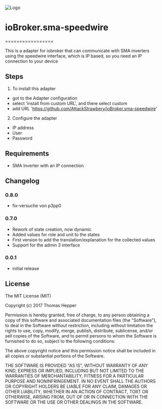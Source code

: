![Logo](admin/sma.png)
# ioBroker.sma-speedwire
=================

This is a adapter for iobroker that can communicate with SMA inverters using the speedwire interface, which is IP based, so you need an IP connection to your device

## Steps 
1. To install this adapter
* got to the Adapter configuration
* select 'install from custom URL', and there select custom
* add URL 'https://github.com/AttackStrawbery/ioBroker.sma-speedwire'

2. Configure the adapter
* IP address
* User
* Password

## Requirements
* SMA Inverter with an IP connection   

## Changelog

### 0.8.0
* fix-versuche von p3pp0

### 0.7.0
* Rework of state creation, now dynamic
* Added values for role and unit to the states
* First version to add the translation/explanation for the collected values
* Support for the admin 3 interface

### 0.0.1
* initial release

## License
The MIT License (MIT)

Copyright (c) 2017 Thomas Hepper <thomasAThepperDOTeu>

Permission is hereby granted, free of charge, to any person obtaining a copy
of this software and associated documentation files (the "Software"), to deal
in the Software without restriction, including without limitation the rights
to use, copy, modify, merge, publish, distribute, sublicense, and/or sell
copies of the Software, and to permit persons to whom the Software is
furnished to do so, subject to the following conditions:

The above copyright notice and this permission notice shall be included in
all copies or substantial portions of the Software.

THE SOFTWARE IS PROVIDED "AS IS", WITHOUT WARRANTY OF ANY KIND, EXPRESS OR
IMPLIED, INCLUDING BUT NOT LIMITED TO THE WARRANTIES OF MERCHANTABILITY,
FITNESS FOR A PARTICULAR PURPOSE AND NONINFRINGEMENT. IN NO EVENT SHALL THE
AUTHORS OR COPYRIGHT HOLDERS BE LIABLE FOR ANY CLAIM, DAMAGES OR OTHER
LIABILITY, WHETHER IN AN ACTION OF CONTRACT, TORT OR OTHERWISE, ARISING FROM,
OUT OF OR IN CONNECTION WITH THE SOFTWARE OR THE USE OR OTHER DEALINGS IN
THE SOFTWARE.
